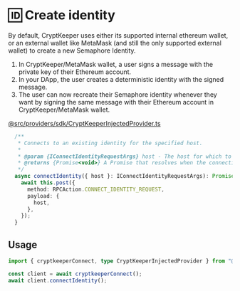 # 🆔 Create identity

By default, CryptKeeper uses either its supported internal ethereum wallet, or an external wallet like MetaMask (and still the only supported external wallet) to create a new Semaphore Identity.

1. In CryptKeeper/MetaMask wallet, a user signs a message with the private key of their Ethereum account.
2. In your DApp, the user creates a deterministic identity with the signed message.
3. The user can now recreate their Semaphore identity whenever they want by signing the same message with their Ethereum account in CryptKeeper/MetaMask wallet.

&#x20;[@src/providers/sdk/CryptKeeperInjectedProvider.ts](https://github.com/CryptKeeperZK/crypt-keeper-extension/blob/29b211bae48573f0212ce280fdcc2c4a5932394b/packages/providers/src/sdk/CryptKeeperInjectedProvider.ts#L197-L210)

```ts
  /**
   * Connects to an existing identity for the specified host.
   *
   * @param {IConnectIdentityRequestArgs} host - The host for which to connect to an identity.
   * @returns {Promise<void>} A Promise that resolves when the connection is complete.
   */
  async connectIdentity({ host }: IConnectIdentityRequestArgs): Promise<void> {
    await this.post({
      method: RPCAction.CONNECT_IDENTITY_REQUEST,
      payload: {
        host,
      },
    });
  }
```

## Usage

```ts
import { cryptkeeperConnect, type CryptKeeperInjectedProvider } from "@cryptkeeperzk/providers";

const client = await cryptkeeperConnect();
await client.connectIdentity();
```

